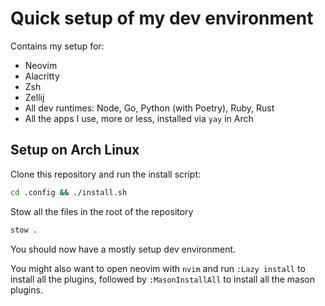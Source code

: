 # Quick setup of my dev environment
Contains my setup for:
* Neovim
* Alacritty
* Zsh
* Zellij
* All dev runtimes: Node, Go, Python (with Poetry), Ruby, Rust
* All the apps I use, more or less, installed via `yay` in Arch

## Setup on Arch Linux
Clone this repository and run the install script:
```bash
cd .config && ./install.sh
```
Stow all the files in the root of the repository
```bash
stow .
```

You should now have a mostly setup dev environment.

You might also want to open neovim with `nvim` and run `:Lazy install` to install all the plugins, followed by `:MasonInstallAll` to install all the mason plugins.

